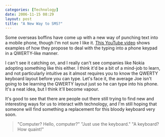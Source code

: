 ```yaml
---
categories: [Technology]
date: 2006-11-15 08:29
layout: post
title: "A New Way to SMS?"
---
```

Some overseas boffins have come up with a new way of punching text into a mobile phone, though I'm not sure I like it. <a href="http://www.youtube.com/watch?v=1VMoAZNRe1I" title="YouTube - examples with the mobile qwerty layout" target="_blank">This YouTube video</a> shows examples of how they propose to deal with the typing into a phone keypad in a QWERTY-like manner.

I can't see it catching on, and I really can't see companies like Nokia adopting something like this either. I think it'd be a bit of a mind-job to learn, and not particularly intuitive as it almost requires you to know the QWERTY keyboard layout before you can type. Let's face it, the average Joe isn't going to be learning the QWERTY layout just so he can type into his phone. It's a neat idea, but I think it'll become vapour.

It's good to see that there are people out there still trying to find new and interesting ways for us to interact with technology, and I'm still hoping that someone will find something a replacement for this bloody keyboard very soon.<blockquote>"Computer? Hello, computer?"
"Just use the keyboard."
"A keyboard? How quaint!"</blockquote>
